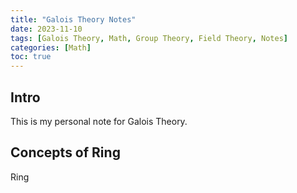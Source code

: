 ```yaml
---
title: "Galois Theory Notes"
date: 2023-11-10
tags: [Galois Theory, Math, Group Theory, Field Theory, Notes]
categories: [Math]
toc: true
---
```


## Intro

This is my personal note for Galois Theory.

## Concepts of Ring

<span id="definition:ring" class="math-definition"> Ring </span>
